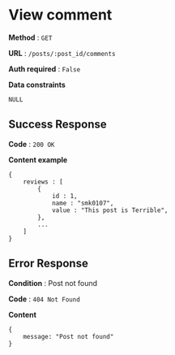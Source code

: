 # View comment

**Method** : `GET`

**URL** : `/posts/:post_id/comments`

**Auth required** : `False`

**Data constraints** 
```
NULL
```

## Success Response

**Code** : `200 OK`

**Content example**
```
{
    reviews : [
        {
            id : 1,
            name : "smk0107",
            value : "This post is Terrible",
        },
        ...
    ]
}
```

## Error Response

**Condition** : Post not found

**Code** : `404 Not Found`

**Content**

```
{
    message: "Post not found"
}
```

